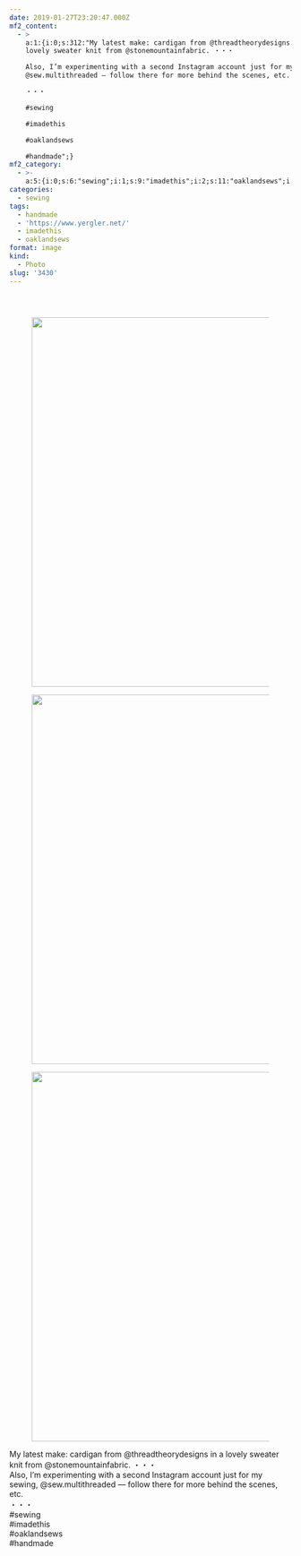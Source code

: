 ```yaml
---
date: 2019-01-27T23:20:47.000Z
mf2_content:
  - >
    a:1:{i:0;s:312:"My latest make: cardigan from @threadtheorydesigns in a
    lovely sweater knit from @stonemountainfabric. ・・・

    Also, I’m experimenting with a second Instagram account just for my sewing,
    @sew.multithreaded — follow there for more behind the scenes, etc.

    ・・・

    #sewing 

    #imadethis

    #oaklandsews

    #handmade";}
mf2_category:
  - >-
    a:5:{i:0;s:6:"sewing";i:1;s:9:"imadethis";i:2;s:11:"oaklandsews";i:3;s:8:"handmade";i:4;s:24:"https://www.yergler.net/";}
categories:
  - sewing
tags:
  - handmade
  - 'https://www.yergler.net/'
  - imadethis
  - oaklandsews
format: image
kind:
  - Photo
slug: '3430'
---
```

<section class="response"> <header> </header> 

<div data-carousel-extra='{"blog_id":1,"permalink":"https:\/\/www.yergler.net\/2019\/01\/27\/3430\/"}' id='gallery-6' class='gallery galleryid-3430 gallery-columns-1 gallery-size-large'>
  <figure class='gallery-item'> 
  
  <div class='gallery-icon landscape'>
    <a href='https://www.yergler.net/wp-content/uploads/2019/01/igsR93Tf.jpg'><img width="660" height="660" src="https://www.yergler.net/wp-content/uploads/2019/01/igsR93Tf-1024x1024.jpg" class="attachment-large size-large u-photo" alt="" loading="lazy" srcset="https://www.yergler.net/wp-content/uploads/2019/01/igsR93Tf-1024x1024.jpg 1024w, https://www.yergler.net/wp-content/uploads/2019/01/igsR93Tf-150x150.jpg 150w, https://www.yergler.net/wp-content/uploads/2019/01/igsR93Tf-300x300.jpg 300w, https://www.yergler.net/wp-content/uploads/2019/01/igsR93Tf-768x768.jpg 768w, https://www.yergler.net/wp-content/uploads/2019/01/igsR93Tf-800x800.jpg 800w, https://www.yergler.net/wp-content/uploads/2019/01/igsR93Tf-50x50.jpg 50w, https://www.yergler.net/wp-content/uploads/2019/01/igsR93Tf.jpg 1080w" sizes="(max-width: 660px) 100vw, 660px" data-attachment-id="3431" data-permalink="https://www.yergler.net/2019/01/27/3430/igsr93tf/" data-orig-file="https://www.yergler.net/wp-content/uploads/2019/01/igsR93Tf.jpg" data-orig-size="1080,1080" data-comments-opened="0" data-image-meta="{&quot;aperture&quot;:&quot;0&quot;,&quot;credit&quot;:&quot;&quot;,&quot;camera&quot;:&quot;&quot;,&quot;caption&quot;:&quot;&quot;,&quot;created_timestamp&quot;:&quot;0&quot;,&quot;copyright&quot;:&quot;&quot;,&quot;focal_length&quot;:&quot;0&quot;,&quot;iso&quot;:&quot;0&quot;,&quot;shutter_speed&quot;:&quot;0&quot;,&quot;title&quot;:&quot;&quot;,&quot;orientation&quot;:&quot;0&quot;}" data-image-title="igsR93Tf" data-image-description="" data-image-caption="" data-medium-file="https://www.yergler.net/wp-content/uploads/2019/01/igsR93Tf-300x300.jpg" data-large-file="https://www.yergler.net/wp-content/uploads/2019/01/igsR93Tf-1024x1024.jpg" /></a>
  </div></figure> <figure class='gallery-item'> 
  
  <div class='gallery-icon landscape'>
    <a href='https://www.yergler.net/wp-content/uploads/2019/01/igg7pol5.jpg'><img width="660" height="660" src="https://www.yergler.net/wp-content/uploads/2019/01/igg7pol5-1024x1024.jpg" class="attachment-large size-large u-photo" alt="" loading="lazy" srcset="https://www.yergler.net/wp-content/uploads/2019/01/igg7pol5-1024x1024.jpg 1024w, https://www.yergler.net/wp-content/uploads/2019/01/igg7pol5-150x150.jpg 150w, https://www.yergler.net/wp-content/uploads/2019/01/igg7pol5-300x300.jpg 300w, https://www.yergler.net/wp-content/uploads/2019/01/igg7pol5-768x768.jpg 768w, https://www.yergler.net/wp-content/uploads/2019/01/igg7pol5-800x800.jpg 800w, https://www.yergler.net/wp-content/uploads/2019/01/igg7pol5-50x50.jpg 50w, https://www.yergler.net/wp-content/uploads/2019/01/igg7pol5.jpg 1080w" sizes="(max-width: 660px) 100vw, 660px" data-attachment-id="3432" data-permalink="https://www.yergler.net/2019/01/27/3430/igg7pol5/" data-orig-file="https://www.yergler.net/wp-content/uploads/2019/01/igg7pol5.jpg" data-orig-size="1080,1080" data-comments-opened="0" data-image-meta="{&quot;aperture&quot;:&quot;0&quot;,&quot;credit&quot;:&quot;&quot;,&quot;camera&quot;:&quot;&quot;,&quot;caption&quot;:&quot;&quot;,&quot;created_timestamp&quot;:&quot;0&quot;,&quot;copyright&quot;:&quot;&quot;,&quot;focal_length&quot;:&quot;0&quot;,&quot;iso&quot;:&quot;0&quot;,&quot;shutter_speed&quot;:&quot;0&quot;,&quot;title&quot;:&quot;&quot;,&quot;orientation&quot;:&quot;0&quot;}" data-image-title="igg7pol5" data-image-description="" data-image-caption="" data-medium-file="https://www.yergler.net/wp-content/uploads/2019/01/igg7pol5-300x300.jpg" data-large-file="https://www.yergler.net/wp-content/uploads/2019/01/igg7pol5-1024x1024.jpg" /></a>
  </div></figure> <figure class='gallery-item'> 
  
  <div class='gallery-icon landscape'>
    <a href='https://www.yergler.net/wp-content/uploads/2019/01/igUlQ1QU.jpg'><img width="660" height="660" src="https://www.yergler.net/wp-content/uploads/2019/01/igUlQ1QU-1024x1024.jpg" class="attachment-large size-large u-photo" alt="" loading="lazy" srcset="https://www.yergler.net/wp-content/uploads/2019/01/igUlQ1QU-1024x1024.jpg 1024w, https://www.yergler.net/wp-content/uploads/2019/01/igUlQ1QU-150x150.jpg 150w, https://www.yergler.net/wp-content/uploads/2019/01/igUlQ1QU-300x300.jpg 300w, https://www.yergler.net/wp-content/uploads/2019/01/igUlQ1QU-768x768.jpg 768w, https://www.yergler.net/wp-content/uploads/2019/01/igUlQ1QU-800x800.jpg 800w, https://www.yergler.net/wp-content/uploads/2019/01/igUlQ1QU-50x50.jpg 50w, https://www.yergler.net/wp-content/uploads/2019/01/igUlQ1QU.jpg 1080w" sizes="(max-width: 660px) 100vw, 660px" data-attachment-id="3433" data-permalink="https://www.yergler.net/2019/01/27/3430/igulq1qu/" data-orig-file="https://www.yergler.net/wp-content/uploads/2019/01/igUlQ1QU.jpg" data-orig-size="1080,1080" data-comments-opened="0" data-image-meta="{&quot;aperture&quot;:&quot;0&quot;,&quot;credit&quot;:&quot;&quot;,&quot;camera&quot;:&quot;&quot;,&quot;caption&quot;:&quot;&quot;,&quot;created_timestamp&quot;:&quot;0&quot;,&quot;copyright&quot;:&quot;&quot;,&quot;focal_length&quot;:&quot;0&quot;,&quot;iso&quot;:&quot;0&quot;,&quot;shutter_speed&quot;:&quot;0&quot;,&quot;title&quot;:&quot;&quot;,&quot;orientation&quot;:&quot;0&quot;}" data-image-title="igUlQ1QU" data-image-description="" data-image-caption="" data-medium-file="https://www.yergler.net/wp-content/uploads/2019/01/igUlQ1QU-300x300.jpg" data-large-file="https://www.yergler.net/wp-content/uploads/2019/01/igUlQ1QU-1024x1024.jpg" /></a>
  </div></figure>
</div></section> 

My latest make: cardigan from @threadtheorydesigns in a lovely sweater knit from @stonemountainfabric. ・・・  
Also, I’m experimenting with a second Instagram account just for my sewing, @sew.multithreaded — follow there for more behind the scenes, etc.  
・・・  
#sewing  
#imadethis  
#oaklandsews  
#handmade
